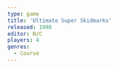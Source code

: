 ```yaml
---
type: game
title: 'Ultimate Super Skidmarks'
released: 1998
editor: N/C
players: 4
genres:
  - Course
---
```

